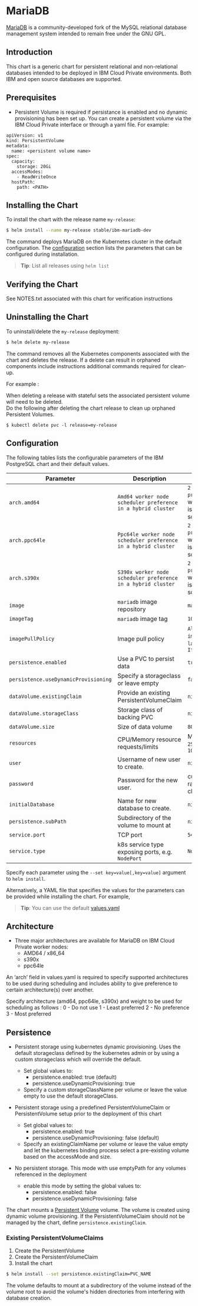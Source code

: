 # MariaDB

[MariaDB](https://www.mariadb.org/) is a community-developed fork of the MySQL relational database management system intended to remain free under the GNU GPL.

## Introduction

This chart is a generic chart for persistent relational and non-relational databases intended to be deployed in IBM Cloud Private environments.  Both IBM and open source databases are supported.

## Prerequisites

- Persistent Volume is required if persistance is enabled and no dynamic provisioning has been set up. You can create a persistent volume via the IBM Cloud Private interface or through a yaml file. For example:

```
apiVersion: v1
kind: PersistentVolume
metadata:
  name: <persistent volume name>
spec:
  capacity:
    storage: 20Gi
  accessModes:
    - ReadWriteOnce
  hostPath:
    path: <PATH>
```

## Installing the Chart

To install the chart with the release name `my-release`:

```bash
$ helm install --name my-release stable/ibm-mariadb-dev
```

The command deploys MariaDB on the Kubernetes cluster in the default configuration. The [configuration](#configuration) section lists the parameters that can be configured during installation.

> **Tip**: List all releases using `helm list`

## Verifying the Chart
See NOTES.txt associated with this chart for verification instructions

## Uninstalling the Chart

To uninstall/delete the `my-release` deployment:

```bash
$ helm delete my-release
```

The command removes all the Kubernetes components associated with the chart and deletes the release.  If a delete can result in orphaned components include instructions additional commands required for clean-up.  

For example :

When deleting a release with stateful sets the associated persistent volume will need to be deleted.  
Do the following after deleting the chart release to clean up orphaned Persistent Volumes.

```console
$ kubectl delete pvc -l release=my-release
``` 

## Configuration
The following tables lists the configurable parameters of the IBM PostgreSQL chart and their default values.

| Parameter                            | Description                                     | Default                                                    |
| ----------------------------------   | ---------------------------------------------   | ---------------------------------------------------------- |
| `arch.amd64`                  | `Amd64 worker node scheduler preference in a hybrid cluster` | `2 - No preference` - worker node is chosen by scheduler       |
| `arch.ppc64le`                | `Ppc64le worker node scheduler preference in a hybrid cluster` | `2 - No preference` - worker node is chosen by scheduler       |
| `arch.s390x`                  | `S390x worker node scheduler preference in a hybrid cluster` | `2 - No preference` - worker node is chosen by scheduler       |
| `image`                              | `mariadb` image repository                      | `mariadb`                                                  |
| `imageTag`                           | `mariadb` image tag                             | `10.2.10`                                                  |
| `imagePullPolicy`                    | Image pull policy                               | `Always` if `imageTag` is `latest`, else `IfNotPresent`    |
| `persistence.enabled`                | Use a PVC to persist data                       | `true`                                                     |
| `persistence.useDynamicProvisioning` | Specify a storageclass or leave empty           | `false`                                                    |
| `dataVolume.existingClaim`           | Provide an existing PersistentVolumeClaim       | `nil`                                                      |
| `dataVolume.storageClass`            | Storage class of backing PVC                    | `nil`                                                      |
| `dataVolume.size`                    | Size of data volume                             | `8Gi`                                                      |
| `resources`                          | CPU/Memory resource requests/limits             | Memory: `256Mi`, CPU: `100m`                               |
| `user`                               | Username of new user to create.                 | `nil`                                                      |
| `password`                           | Password for the new user.                      | custom or random 10 characters                             |
| `initialDatabase`                    | Name for new database to create.                | `nil`                                                      |
| `persistence.subPath`                | Subdirectory of the volume to mount at          | `nil`                                                       |
| `service.port`                       | TCP port                                        | `5432`                                                     |
| `service.type`                       | k8s service type exposing ports, e.g. `NodePort`| `NodePort`                                                 |


Specify each parameter using the `--set key=value[,key=value]` argument to `helm install`.

Alternatively, a YAML file that specifies the values for the parameters can be provided while installing the chart. For example,

> **Tip**: You can use the default [values.yaml](values.yaml)

## Architecture

- Three major architectures are available for MariaDB on IBM Cloud Private worker nodes:
  - AMD64 / x86_64
  - s390x
  - ppc64le

An ‘arch’ field in values.yaml is required to specify supported architectures to be used during scheduling and includes ability to give preference to certain architecture(s) over another.

Specify architecture (amd64, ppc64le, s390x) and weight to be  used for scheduling as follows :
   0 - Do not use
   1 - Least preferred
   2 - No preference
   3 - Most preferred

## Persistence

- Persistent storage using kubernetes dynamic provisioning. Uses the default storageclass defined by the kubernetes admin or by using a custom storageclass which will override the default.
  - Set global values to:
    - persistence.enabled: true (default)
    - persistence.useDynamicProvisioning: true
  - Specify a custom storageClassName per volume or leave the value empty to use the default storageClass.


- Persistent storage using a predefined PersistentVolumeClaim or PersistentVolume setup prior to the deployment of this chart
  - Set global values to:
    - persistence.enabled: true
    - persistence.useDynamicProvisioning: false (default)
  - Specify an existingClaimName per volume or leave the value empty and let the kubernetes binding process select a pre-existing volume based on the accessMode and size.


- No persistent storage. This mode with use emptyPath for any volumes referenced in the deployment
  - enable this mode by setting the global values to:
    - persistence.enabled: false
    - persistence.useDynamicProvisioning: false


The chart mounts a [Persistent Volume](http://kubernetes.io/docs/user-guide/persistent-volumes/) volume. The volume is created using dynamic volume provisioning. If the PersistentVolumeClaim should not be managed by the chart, define `persistence.existingClaim`.

### Existing PersistentVolumeClaims

1. Create the PersistentVolume
1. Create the PersistentVolumeClaim
1. Install the chart
```bash
$ helm install --set persistence.existingClaim=PVC_NAME
```

The volume defaults to mount at a subdirectory of the volume instead of the volume root to avoid the volume's hidden directories from interfering with database creation.
